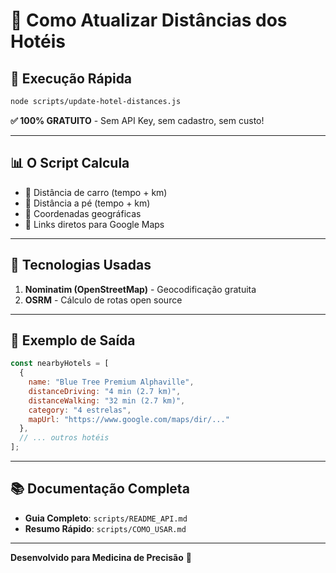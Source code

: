 # 🏨 Como Atualizar Distâncias dos Hotéis

## 🚀 Execução Rápida

```bash
node scripts/update-hotel-distances.js
```

**✅ 100% GRATUITO** - Sem API Key, sem cadastro, sem custo!

---

## 📊 O Script Calcula

- 🚗 Distância de carro (tempo + km)
- 🚶 Distância a pé (tempo + km)
- 📍 Coordenadas geográficas
- 🔗 Links diretos para Google Maps

---

## 🔧 Tecnologias Usadas

1. **Nominatim (OpenStreetMap)** - Geocodificação gratuita
2. **OSRM** - Cálculo de rotas open source

---

## 📝 Exemplo de Saída

```javascript
const nearbyHotels = [
  {
    name: "Blue Tree Premium Alphaville",
    distanceDriving: "4 min (2.7 km)",
    distanceWalking: "32 min (2.7 km)",
    category: "4 estrelas",
    mapUrl: "https://www.google.com/maps/dir/..."
  },
  // ... outros hotéis
];
```

---

## 📚 Documentação Completa

- **Guia Completo**: `scripts/README_API.md`
- **Resumo Rápido**: `scripts/COMO_USAR.md`

---

**Desenvolvido para Medicina de Precisão** 🎯

